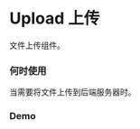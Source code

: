 # Upload 上传

文件上传组件。

### 何时使用

当需要将文件上传到后端服务器时。

### Demo

<section>
  <single-basic-upload />
</section>

<script lang="ts">
  import { defineComponent, ref, h } from 'vue'
  import { Upload } from '../../../devui/upload';
  import SingleBasicUpload from './demos/basic/single-basic.vue'
  export default defineComponent({
    components: {
      Upload,
      SingleBasicUpload
    },
    setup() {
      return {
          
      }
    }
  })
</script>
